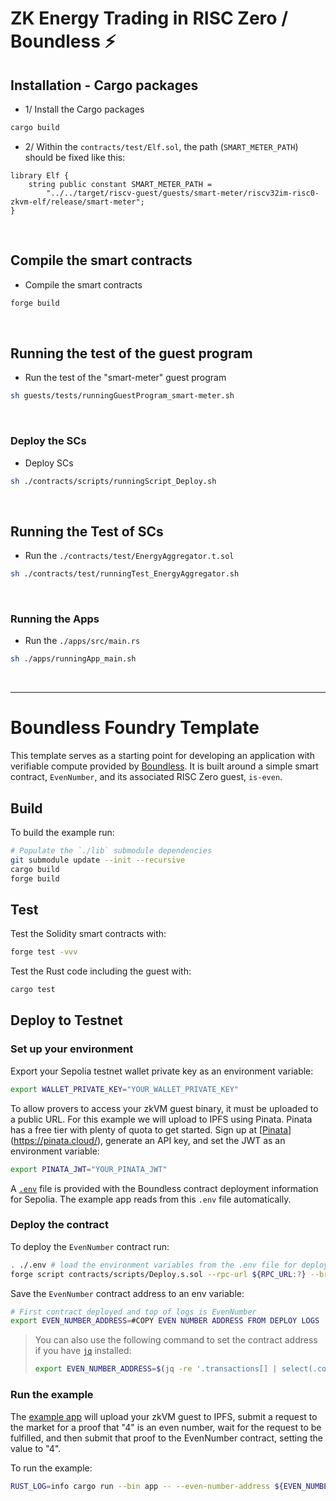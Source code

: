 # ZK Energy Trading in RISC Zero / Boundless ⚡️


## Installation - Cargo packages

- 1/ Install the Cargo packages
```bash
cargo build
```

- 2/ Within the `contracts/test/Elf.sol`, the path (`SMART_METER_PATH`) should be fixed like this:
```solidity
library Elf {
    string public constant SMART_METER_PATH =
        "../../target/riscv-guest/guests/smart-meter/riscv32im-risc0-zkvm-elf/release/smart-meter";
}
```

<br>

## Compile the smart contracts

- Compile the smart contracts
```bash
forge build
```

<br>

## Running the test of the guest program

- Run the test of the "smart-meter" guest program
```bash
sh guests/tests/runningGuestProgram_smart-meter.sh
```

<br>

### Deploy the SCs
- Deploy SCs
```bash
sh ./contracts/scripts/runningScript_Deploy.sh
```

<br>

## Running the Test of SCs
- Run the `./contracts/test/EnergyAggregator.t.sol`
```bash
sh ./contracts/test/runningTest_EnergyAggregator.sh
```

<br>

### Running the Apps
- Run the `./apps/src/main.rs`
```bash
sh ./apps/runningApp_main.sh
```



<br>

<hr>

# Boundless Foundry Template

This template serves as a starting point for developing an application with verifiable compute provided by [Boundless][boundless-homepage].
It is built around a simple smart contract, `EvenNumber`, and its associated RISC Zero guest, `is-even`.

## Build

To build the example run:

```bash
# Populate the `./lib` submodule dependencies
git submodule update --init --recursive
cargo build
forge build
```

## Test

Test the Solidity smart contracts with:

```bash
forge test -vvv
```

Test the Rust code including the guest with:

```bash
cargo test
```

## Deploy to Testnet

### Set up your environment

Export your Sepolia testnet wallet private key as an environment variable:

```bash
export WALLET_PRIVATE_KEY="YOUR_WALLET_PRIVATE_KEY"
```

To allow provers to access your zkVM guest binary, it must be uploaded to a public URL. For this example we will upload to IPFS using Pinata. Pinata has a free tier with plenty of quota to get started. Sign up at [[Pinata](https://pinata.cloud/)](https://pinata.cloud/), generate an API key, and set the JWT as an environment variable:

```bash
export PINATA_JWT="YOUR_PINATA_JWT"
```

A [`.env`](./.env) file is provided with the Boundless contract deployment information for Sepolia.
The example app reads from this `.env` file automatically.

### Deploy the contract

To deploy the `EvenNumber` contract run:

```bash
. ./.env # load the environment variables from the .env file for deployment
forge script contracts/scripts/Deploy.s.sol --rpc-url ${RPC_URL:?} --broadcast -vv
```

Save the `EvenNumber` contract address to an env variable:

<!-- TODO: Update me -->

```bash
# First contract deployed and top of logs is EvenNumber
export EVEN_NUMBER_ADDRESS=#COPY EVEN NUMBER ADDRESS FROM DEPLOY LOGS
```

> You can also use the following command to set the contract address if you have [`jq`][jq] installed:
>
> ```bash
> export EVEN_NUMBER_ADDRESS=$(jq -re '.transactions[] | select(.contractName == "EvenNumber") | .contractAddress' ./broadcast/Deploy.s.sol/11155111/run-latest.json)
> ```

### Run the example

The [example app](apps/src/main.rs) will upload your zkVM guest to IPFS, submit a request to the market for a proof that "4" is an even number, wait for the request to be fulfilled, and then submit that proof to the EvenNumber contract, setting the value to "4".


To run the example:

```bash
RUST_LOG=info cargo run --bin app -- --even-number-address ${EVEN_NUMBER_ADDRESS:?} --number 4
```

[jq]: https://jqlang.github.io/jq/
[boundless-homepage]: https://beboundless.xyz
[sepolia]: https://ethereum.org/en/developers/docs/networks/#sepolia
